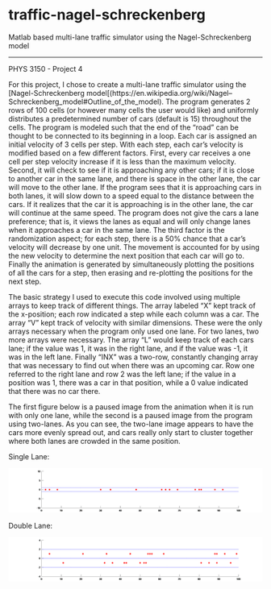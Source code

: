 # traffic-nagel-schreckenberg
Matlab based multi-lane traffic simulator using the Nagel-Schreckenberg model

*****

PHYS 3150 - Project 4


<p> For this project, I chose to create a multi-lane traffic simulator using the [Nagel-Schreckenberg model[(https://en.wikipedia.org/wiki/Nagel–Schreckenberg_model#Outline_of_the_model).  The program generates 2 rows of 100 cells (or however many cells the user would like) and uniformly distributes a predetermined number of cars (default is 15) throughout the cells.  The program is modeled such that the end of the “road” can be thought to be connected to its beginning in a loop.  Each car is assigned an initial velocity of 3 cells per step.  With each step, each car’s velocity is modified based on a few different factors.  First, every car receives a one cell per step velocity increase if it is less than the maximum velocity.  Second, it will check to see if it is approaching any other cars; if it is close to another car in the same lane, and there is space in the other lane, the car will move to the other lane.  If the program sees that it is approaching cars in both lanes, it will slow down to a speed equal to the distance between the cars.  If it realizes that the car it is approaching is in the other lane, the car will continue at the same speed.  The program does not give the cars a lane preference; that is, it views the lanes as equal and will only change lanes when it approaches a car in the same lane.  The third factor is the randomization aspect; for each step, there is a 50% chance that a car’s velocity will decrease by one unit.  The movement is accounted for by using the new velocity to determine the next position that each car will go to. Finally the animation is generated by simultaneously plotting the positions of all the cars for a step, then erasing and re-plotting the positions for the next step. </p>
<p> The basic strategy I used to execute this code involved using multiple arrays to keep track of different things.  The array labeled “X” kept track of the x-position; each row indicated a step while each column was a car.  The array “V” kept track of velocity with similar dimensions.  These were the only arrays necessary when the program only used one lane.  For two lanes, two more arrays were necessary.  The array “L” would keep track of each cars lane; if the value was 1, it was in the right lane, and if the value was -1, it was in the left lane.  Finally “INX” was a two-row, constantly changing array that was necessary to find out when there was an upcoming car.  Row one referred to the right lane and row 2 was the left lane; if the value in a position was 1, there was a car in that position, while a 0 value indicated that there was no car there. </p>
<p> The first figure below is a paused image from the animation when it is run with only one lane, while the second is a paused image from the program using two-lanes.  As you can see, the two-lane image appears to have the cars more evenly spread out, and cars really only start to cluster together where both lanes are crowded in the same position. </p>

<p> Single Lane: </p>

![Single Lane](img/SingleLane.png)

<p> Double Lane: </p>

![Double Lane](img/DoubleLane.png)
